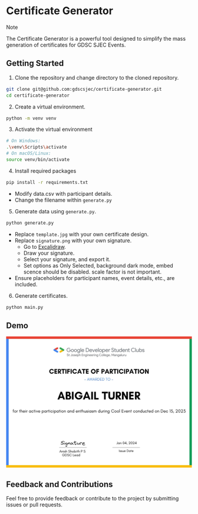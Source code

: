 # Certificate Generator

> [!NOTE]
> The Certificate Generator is a powerful tool designed to simplify the mass generation of certificates for GDSC SJEC Events.

## Getting Started

1. Clone the repository and change directory to the cloned repository.
```bash
git clone git@github.com:gdscsjec/certificate-generator.git
cd certificate-generator
```

2. Create a virtual environment.
```bash
python -m venv venv
```

3. Activate the virtual environment
```bash
# On Windows:
.\venv\Scripts\activate
# On macOS/Linux:
source venv/bin/activate
```

4. Install required packages
```bash
pip install -r requirements.txt
```
- Modify data.csv with participant details.
- Change the filename within `generate.py`

5. Generate data using `generate.py`.
```bash
python generate.py
```

- Replace `template.jpg` with your own certificate design.
- Replace `signature.png` with your own signature.
  - Go to [Excalidraw](https://excalidraw.com/).
  - Draw your signature.
  - Select your signature, and export it.
  - Set options as Only Selected, background dark mode, embed scence should be disabled. scale factor is not important.
- Ensure placeholders for participant names, event details, etc., are included.

6. Generate certificates.
```bash
python main.py
```

## Demo
![Demo](https://raw.githubusercontent.com/gdscsjec/certificate-generator/main/misc/Abigail_Turner_Certificate.jpg?token=GHSAT0AAAAAACLCQBHJCVETCC76TKQRALZOZMVYVDA)
## Feedback and Contributions
Feel free to provide feedback or contribute to the project by submitting issues or pull requests.